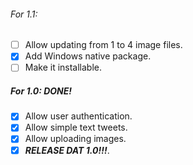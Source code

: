###### For 1.1:

- [ ] Allow updating from 1 to 4 image files.
- [x] Add Windows native package.
- [ ] Make it installable.

##### For 1.0: DONE!

- [x] Allow user authentication.
- [x] Allow simple text tweets.
- [x] Allow uploading images.
- [x] ***RELEASE DAT 1.0!!!***.
